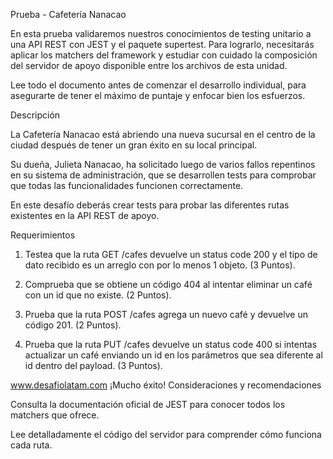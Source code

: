 Prueba - Cafetería Nanacao

En esta prueba validaremos nuestros conocimientos de testing unitario a una API REST con
JEST y el paquete supertest. Para lograrlo, necesitarás aplicar los matchers del framework y
estudiar con cuidado la composición del servidor de apoyo disponible entre los archivos de
esta unidad.

Lee todo el documento antes de comenzar el desarrollo individual, para asegurarte de tener
el máximo de puntaje y enfocar bien los esfuerzos.

Descripción

La Cafetería Nanacao está abriendo una nueva sucursal en el centro de la ciudad después de
tener un gran éxito en su local principal.

Su dueña, Julieta Nanacao, ha solicitado luego de varios fallos repentinos en su sistema de
administración, que se desarrollen tests para comprobar que todas las funcionalidades
funcionen correctamente.

En este desafío deberás crear tests para probar las diferentes rutas existentes en la API
REST de apoyo.

Requerimientos

1. Testea que la ruta GET /cafes devuelve un status code 200 y el tipo de dato recibido
es un arreglo con por lo menos 1 objeto. (3 Puntos).

2. Comprueba que se obtiene un código 404 al intentar eliminar un café con un id que
no existe. (2 Puntos).

3. Prueba que la ruta POST /cafes agrega un nuevo café y devuelve un código 201. (2
Puntos).

4. Prueba que la ruta PUT /cafes devuelve un status code 400 si intentas actualizar un
café enviando un id en los parámetros que sea diferente al id dentro del payload.
(3 Puntos).

www.desafiolatam.com
¡Mucho éxito!
Consideraciones y recomendaciones

Consulta la documentación oficial de JEST para conocer todos los matchers que ofrece.

Lee detalladamente el código del servidor para comprender cómo funciona cada ruta.
